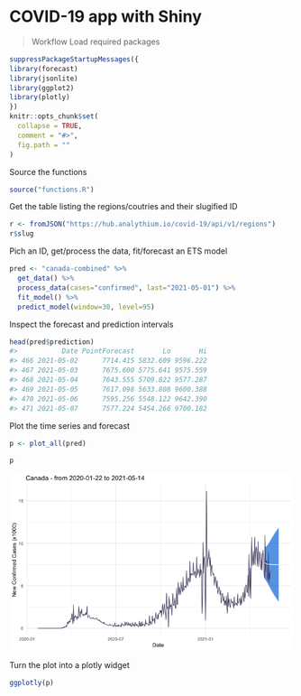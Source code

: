 # COVID-19 app with Shiny

> Workflow Load required packages

``` r
suppressPackageStartupMessages({
library(forecast)
library(jsonlite)
library(ggplot2)
library(plotly)
})
knitr::opts_chunk$set(
  collapse = TRUE,
  comment = "#>",
  fig.path = ""
)
```

Source the functions

``` r
source("functions.R")
```

Get the table listing the regions/coutries and their slugified ID

``` r
r <- fromJSON("https://hub.analythium.io/covid-19/api/v1/regions")
r$slug
```

Pich an ID, get/process the data, fit/forecast an ETS model

``` r
pred <- "canada-combined" %>%
  get_data() %>%
  process_data(cases="confirmed", last="2021-05-01") %>%
  fit_model() %>%
  predict_model(window=30, level=95)
```

Inspect the forecast and prediction intervals

``` r
head(pred$prediction)
#>           Date PointForecast       Lo       Hi
#> 466 2021-05-02      7714.415 5832.609 9596.222
#> 467 2021-05-03      7675.600 5775.641 9575.559
#> 468 2021-05-04      7643.555 5709.822 9577.287
#> 469 2021-05-05      7617.098 5633.808 9600.388
#> 470 2021-05-06      7595.256 5548.122 9642.390
#> 471 2021-05-07      7577.224 5454.266 9700.182
```

Plot the time series and forecast

``` r
p <- plot_all(pred)
```

``` r
p
```

![](covid-19-1.png)<!-- -->

Turn the plot into a plotly widget

``` r
ggplotly(p)
```
